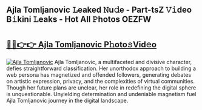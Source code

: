 ## Ajla Tomljanovic 𝙻eaked 𝙽u𝚍e - Part-tsZ 𝚅𝚒deo B𝚒kini 𝙻eaks - Hot All 𝙿hotos OEZFW

# <h2><a href="http://ld1g6j.urlbe.top/?page=Ajla+Tomljanovic">🔗🔗👉👉 Ajla Tomljanovic P𝚑oto𝚜Vid𝚎o</a></h2>

[![Ajla Tomljanovic](https://i.imgur.com/eBuTRDB.gif)](http://ld1g6j.urlbe.top/?page=Ajla+Tomljanovic)
Ajla Tomljanovic, a multifaceted and divisive character, defies straightforward classification. Her unorthodox approach to building a web persona has magnetized and offended followers, generating debates on artistic expression, privacy, and the complexities of virtual communities. Though her future plans are unclear, her role in redefining the digital sphere is unquestionable. Unyielding determination and undeniable magnetism fuel Ajla Tomljanovic journey in the digital landscape.

